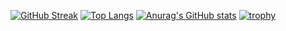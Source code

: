 [![GitHub Streak](https://github-readme-streak-stats.herokuapp.com/?user=coldman-47&theme=gotham)](https://github.com/coldman-47)
[![Top Langs](https://github-readme-stats.vercel.app/api/top-langs/?username=coldman-47&theme=gotham&layout=compact)](https://github.com/coldman-47)
[![Anurag's GitHub stats](https://github-readme-stats.vercel.app/api?username=coldman-47&show_icons=true&theme=gotham)](https://github.com/coldman-47)
[![trophy](https://github-profile-trophy.vercel.app/?username=coldman-47&theme=darkhub&row=2&column=3)]()
